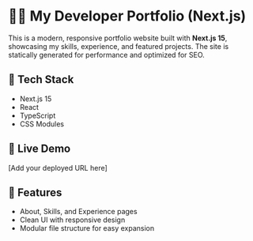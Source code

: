 # 🧑‍💻 My Developer Portfolio (Next.js)

This is a modern, responsive portfolio website built with **Next.js 15**, showcasing my skills, experience, and featured projects. The site is statically generated for performance and optimized for SEO.

## 🚀 Tech Stack
- Next.js 15
- React
- TypeScript
- CSS Modules

## 🔗 Live Demo
[Add your deployed URL here]

## 📁 Features
- About, Skills, and Experience pages
- Clean UI with responsive design
- Modular file structure for easy expansion
